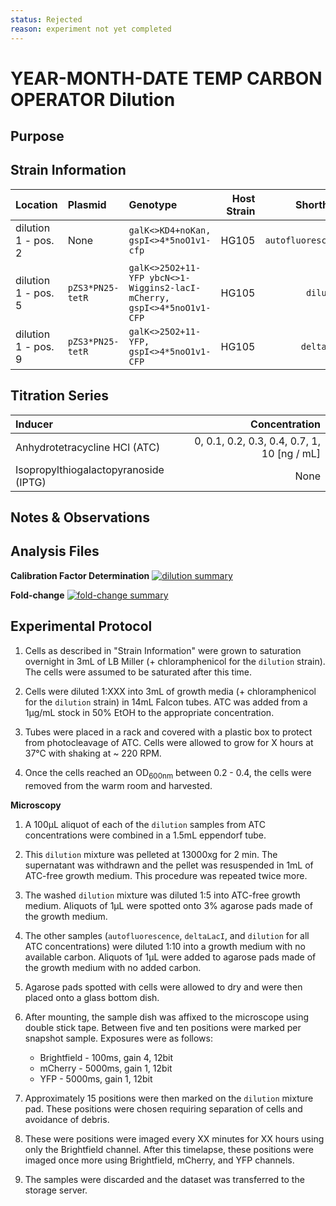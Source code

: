 ```yaml
---
status: Rejected 
reason: experiment not yet completed
---
```


# YEAR-MONTH-DATE TEMP CARBON OPERATOR Dilution

## Purpose


## Strain Information

| Location | Plasmid | Genotype | Host Strain | Shorthand |
| :------- | :------ | :------- | ----------: | --------: |
| dilution 1 - pos. 2 | None | `galK<>KD4+noKan, gspI<>4*5noO1v1-cfp` | HG105 | `autofluorescence` |
| dilution 1 - pos. 5 | `pZS3*PN25-tetR` | `galK<>25O2+11-YFP ybcN<>1-Wiggins2-lacI-mCherry, gspI<>4*5noO1v1-CFP` | HG105 | `dilution`|
| dilution 1 - pos. 9 | `pZS3*PN25-tetR`| `galK<>25O2+11-YFP, gspI<>4*5noO1v1-CFP` |  HG105 |`deltaLacI` |

## Titration Series

| Inducer | Concentration |
| :------ | ------------: |
| Anhydrotetracycline HCl (ATC) | 0, 0.1, 0.2, 0.3, 0.4, 0.7, 1, 10 [ng / mL] |
| Isopropylthiogalactopyranoside (IPTG) | None |

## Notes & Observations

 
## Analysis Files

**Calibration Factor Determination**
[![dilution summary](output/dilution_summary.png)](output/dilution_summary.html)

**Fold-change**
[![fold-change summary](output/foldchange_summary.png)](output/foldchange_summary.html)

## Experimental Protocol

1. Cells as described in "Strain Information" were grown to saturation overnight in 3mL of LB Miller (+ chloramphenicol for the `dilution` strain). The cells were assumed to be saturated after this time.

2. Cells were diluted 1:XXX into 3mL of growth media (+ chloramphenicol for the `dilution` strain) in 14mL Falcon tubes. ATC was added from a 1µg/mL stock in 50% EtOH to the appropriate concentration.

3. Tubes were placed in a rack and covered with a plastic box to protect from photocleavage of ATC. Cells were allowed to grow for X hours at 37°C with shaking at ~ 220 RPM.

4. Once the cells reached an OD<sub>600nm</sub> between 0.2 - 0.4, the cells were removed from the warm room and harvested.

**Microscopy**

1. A 100µL aliquot of each of the `dilution` samples from ATC concentrations were combined in a 1.5mL eppendorf tube.

2. This `dilution` mixture was pelleted at 13000xg for 2 min. The supernatant was withdrawn and the pellet was resuspended in 1mL of ATC-free growth medium. This procedure was repeated twice more.

3. The washed `dilution` mixture was diluted 1:5 into ATC-free growth medium. Aliquots of 1µL were spotted onto 3% agarose pads made of the growth medium.

4. The other samples (`autofluorescence`, `deltaLacI`, and `dilution` for all ATC concentrations) were diluted 1:10 into a growth medium with no available carbon. Aliquots of 1µL were added to agarose pads made of the growth medium with no added carbon.

5. Agarose pads spotted with cells were allowed to dry and were then placed onto a glass bottom dish.

6. After mounting, the sample dish was affixed to the microscope using double stick tape. Between five and ten positions were marked per snapshot sample. Exposures were as follows:
    - Brightfield - 100ms, gain 4, 12bit
    - mCherry - 5000ms, gain 1, 12bit
    - YFP - 5000ms, gain 1, 12bit

7. Approximately 15 positions were then marked on the `dilution` mixture pad. These positions were chosen requiring separation of cells and avoidance of debris.

8. These were positions were imaged every XX minutes for XX hours using only the Brightfield channel. After this timelapse, these positions were imaged once more using Brightfield, mCherry, and YFP channels.

9. The samples were discarded and the dataset was transferred to the storage server.